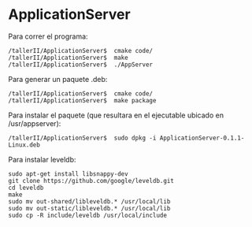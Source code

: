 # ApplicationServer

Para correr el programa:

```
/tallerII/ApplicationServer$  cmake code/
/tallerII/ApplicationServer$  make
/tallerII/ApplicationServer$  ./AppServer
```

Para generar un paquete .deb:

```
/tallerII/ApplicationServer$  cmake code/
/tallerII/ApplicationServer$  make package
```

Para instalar el paquete (que resultara en el ejecutable ubicado en /usr/appserver):

```
/tallerII/ApplicationServer$  sudo dpkg -i ApplicationServer-0.1.1-Linux.deb
```

Para instalar leveldb:

```
sudo apt-get install libsnappy-dev
git clone https://github.com/google/leveldb.git
cd leveldb
make
sudo mv out-shared/libleveldb.* /usr/local/lib
sudo mv out-static/libleveldb.* /usr/local/lib
sudo cp -R include/leveldb /usr/local/include
```

